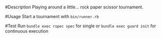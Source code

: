 #Description
Playing around a little... rock paper scissor tournament.

#Usage
Start a tournament with `bin/runner.rb`

#Test
Run `bundle exec rspec spec` for single or `bundle exec guard init` for continuous execution